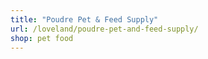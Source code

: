 ```yaml
---
title: "Poudre Pet & Feed Supply"
url: /loveland/poudre-pet-and-feed-supply/
shop: pet food
---
```

